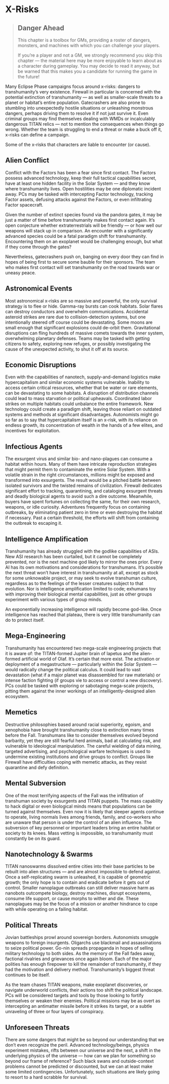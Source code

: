 # X-Risks

<blockquote>

## Danger Ahead

This chapter is a toolbox for GMs, providing a roster of dangers, monsters, and machines with which you can challenge your players.

If you’re a player and not a GM, we strongly recommend you skip this chapter — the material here may be more enjoyable to learn about as a character during gameplay. You may decide to read it anyway, but be warned that this makes you a candidate for running the game in the future!

</blockquote>

Many Eclipse Phase campaigns focus around x-risks: dangers to transhumanity’s very existence. Firewall in particular is concerned with the potential extinction of transhumanity — as well as smaller-scale threats to a planet or habitat’s entire population. Gatecrashers are also prone to stumbling into unexpectedly hostile situations or unleashing monstrous dangers, perhaps driving them to resolve it if not just survive it. Even criminal groups may find themselves dealing with WMDs or incalculably dangerous TITAN relics — not to mention the consequences when things go wrong. Whether the team is struggling to end a threat or make a buck off it, x-risks can define a campaign.

Some of the x-risks that characters are liable to encounter (or cause).

<!--sort-->

## Alien Conflict

Conflict with the Factors has been a fear since first contact. The Factors possess advanced technology, keep their full tactical capabilities secret, have at least one hidden facility in the Solar System — and they know where transhumanity lives. Open hostilities may be one diplomatic incident away. PCs may be tasked with intercepting Factor technology, tracking Factor assets, defusing attacks against the Factors, or even infiltrating Factor spacecraft.

Given the number of extinct species found via the pandora gates, it may be just a matter of time before transhumanity makes first contact again. It’s open conjecture whether extraterrestrials will be friendly — or how well our weapons will stack up in comparison. An encounter with a significantly advanced species could be a fatal paradigm shift for transhumanity. Encountering them on an exoplanet would be challenging enough, but what if they come through the gates?

Nevertheless, gatecrashers push on, banging on every door they can find in hopes of being first to secure some bauble for their sponsors. The team who makes first contact will set transhumanity on the road towards war or uneasy peace.

## Astronomical Events

Most astronomical x-risks are so massive and powerful, the only survival strategy is to flee or hide. Gamma-ray bursts can cook habitats. Solar flares can destroy conductors and overwhelm communications. Accidental asteroid strikes are rare due to collision-detection systems, but one intentionally steered off course could be devastating. Some moons are small enough that significant explosions could de-orbit them. Gravitational disruptions can fling hundreds of massive comets towards the inner system, overwhelming planetary defenses. Teams may be tasked with getting citizens to safety, exploring new refuges, or possibly investigating the cause of the unexpected activity, to shut it off at its source.

## Economic Disruptions

Even with the capabilities of nanotech, supply-and-demand logistics make hypercapitalism and similar economic systems vulnerable. Inability to access certain critical resources, whether that be water or rare elements, can be devastating to some habitats. A disruption of distribution channels could lead to mass starvation or political upheavals. Coordinated labor strikes on multiple habitats could unbalance the entire framework. New technology could create a paradigm shift, leaving those reliant on outdated systems and methods at significant disadvantages. Autonomists might go so far as to say that hypercapitalism itself is an x-risk, with its reliance on endless growth, its concentration of wealth in the hands of a few elites, and incentives for exploitation.

## Infectious Agents

The exsurgent virus and similar bio- and nano-plagues can consume a habitat within hours. Many of them have intricate reproduction strategies that might permit them to contaminate the entire Solar System. With a volatile strain in the right circumstances, millions might be exposed and transformed into exsurgents. The result would be a pitched battle between isolated survivors and the twisted remains of civilization. Firewall dedicates significant effort to tracking, quarantining, and cataloging exsurgent threats and deadly biological agents to avoid such a dire outcome. Meanwhile, buyers have spent fortunes on collecting the same, for their own research, weapons, or idle curiosity. Adventures frequently focus on containing outbreaks, by eliminating patient zero in time or even destroying the habitat if necessary. Past a certain threshold, the efforts will shift from containing the outbreak to escaping it.

## Intelligence Amplification

Transhumanity has already struggled with the godlike capabilities of ASIs. New ASI research has been curtailed, but it cannot be completely prevented, nor is the next machine god likely to mirror the ones prior. Every AI has its own motivations and considerations for transhumans. It’s possible the next threat won’t have interest in transhumanity at all, except as stock for some unknowable project, or may seek to evolve transhuman culture, regardless as to the feelings of the lesser creatures subject to that evolution. Nor is intelligence amplification limited to code; exhumans toy with improving their biological mental capabilities, just as other groups experiment with various types of group minds.

An exponentially increasing intelligence will rapidly become god-like. Once intelligence has reached that plateau, there is very little transhumanity can do to protect itself.

## Mega-Engineering

Transhumanity has encountered two mega-scale engineering projects that it is aware of: the TITAN-formed Jupiter brain of Iapetus and the alien-formed artificial world of Olaf. It’s certain that more exist. The activation or deployment of a megastructure — particularly within the Solar System — would radically change the political calculus. It could lead to vast devastation (what if a major planet was disassembled for raw materials) or intense faction fighting (if groups vie to access or control a new discovery). PCs could be tasked with exploring or sabotaging mega-scale projects, pitting them against the inner workings of an intelligently-designed alien ecosystem.

## Memetics

Destructive philosophies based around racial superiority, egoism, and xenophobia have brought transhumanity close to extinction many times before the Fall. Transhumans like to consider themselves evolved beyond barbarity, yet they are still fearful herd animals, bad at calculating risk, and vulnerable to ideological manipulation. The careful wielding of data mining, targeted advertising, and psychological warfare techniques is used to undermine existing institutions and drive groups to conflict. Groups like Firewall have difficulties coping with memetic attacks, as they resist quarantine and defy definition.

## Mental Subversion

One of the most terrifying aspects of the Fall was the infiltration of transhuman society by exsurgents and TITAN puppets. The mass capability to hack digital or even biological minds means that populations can be turned against themselves. Even now it is likely that sleeper agents continue to operate, living normals lives among friends, family, and co-workers who are unaware that person is under the control of an alien influence. The subversion of key personnel or important leaders bring an entire habitat or society to its knees. Mass vetting is impossible, so transhumanity must constantly be on its guard.

## Nanotechnology & Swarms

TITAN nanoswarms dissolved entire cities into their base particles to be rebuilt into alien structures — and are almost impossible to defend against. Once a self-replicating swarm is unleashed, it is capable of geometric growth; the only hope is to contain and eradicate before it gets out of control. Smaller nanoplague outbreaks can still deliver massive harm as nanobots outcompete biology, destroy machines, disrupt ecosystems, consume life support, or cause morphs to wither and die. These nanoplagues may be the focus of a mission or another hindrance to cope with while operating on a failing habitat.

## Political Threats

Jovian battleships prowl around sovereign borders. Autonomists smuggle weapons to foreign insurgents. Oligarchs use blackmail and assassinations to seize political power. Go-nin spreads propaganda in hopes of selling military technology to both sides. As the memory of the Fall fades away, factional rivalries and grievances once again bloom. Each of the major polities has enough firepower to kill the remainder of transhumanity, if they had the motivation and delivery method. Transhumanity’s biggest threat continues to be itself.

As the team chases TITAN weapons, make exoplanet discoveries, or navigate underworld conflicts, their actions too shift the political landscape. PCs will be considered targets and tools by those looking to fortify themselves or weaken their enemies. Political missions may be as overt as intercepting an antimatter missile before it strikes its target, or a subtle unraveling of three or four layers of conspiracy.

## Unforeseen Threats

There are some dangers that might be so beyond our understanding that we don’t even recognize the peril. Advanced technology/beings, physics experiment mistakes, rifts between our universe and the next, a shift in the underlying physics of the universe — how can we plan for something so beyond our frame of reference? Such black swans and outside-context problems cannot be predicted or discounted, but we can at least make some limited contingencies. Unfortunately, such situations are likely going to resort to a hard scrabble for survival.

<!--sort-end-->
